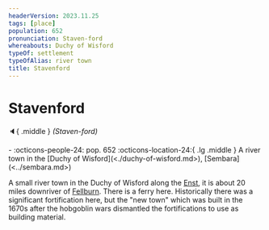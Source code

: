```yaml
---
headerVersion: 2023.11.25
tags: [place]
population: 652
pronunciation: Staven-ford
whereabouts: Duchy of Wisford
typeOf: settlement
typeOfAlias: river town
title: Stavenford
---
```

# Stavenford
:speaker:{ .middle } *(Staven-ford)*  
<div class="grid cards ext-narrow-margin ext-one-column" markdown>
-  
    :octicons-people-24: pop. 652  
    :octicons-location-24:{ .lg .middle } A river town in the [Duchy of Wisford](<./duchy-of-wisford.md>), [Sembara](<../sembara.md>)  
</div>


A small river town in the Duchy of Wisford along the [Enst](<../../rivers/wistel-enst-watershed/enst.md>), it is about 20 miles downriver of [Fellburn](<./fellburn.md>). There is a ferry here. Historically there was a significant fortification here, but the "new town" which was built in the 1670s after the hobgoblin wars dismantled the fortifications to use as building material. 



